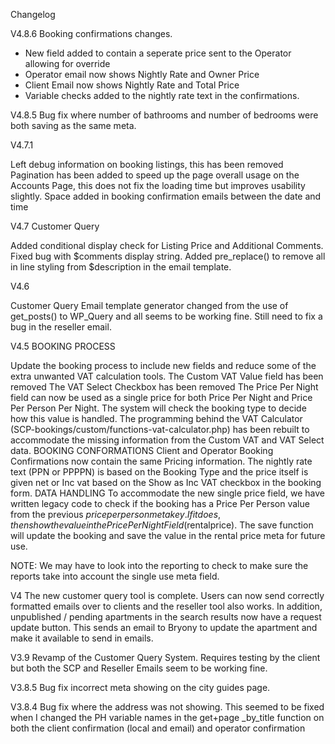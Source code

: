 Changelog

V4.8.6
Booking confirmations changes. 
- New field added to contain a seperate price sent to the Operator allowing for override
- Operator email now shows Nightly Rate and Owner Price
- Client Email now shows Nightly Rate and Total Price
- Variable checks added to the nightly rate text in the confirmations.


V4.8.5
Bug fix where number of bathrooms and number of bedrooms were both saving as the same meta. 

V4.7.1

Left debug information on booking listings, this has been removed
Pagination has been added to speed up the page overall usage on the Accounts Page, this does not fix the loading time but improves usability slightly.
Space added in booking confirmation emails between the date and time

V4.7 Customer Query

Added conditional display check for Listing Price and Additional Comments.
Fixed bug with $comments display string.
Added pre_replace() to remove all in line styling from $description in the email template.

V4.6

Customer Query Email template generator changed from the use of get_posts() to WP_Query and all seems to be working fine. Still need to fix a bug in the reseller email.

V4.5 BOOKING PROCESS

Update the booking process to include new fields and reduce some of the extra unwanted VAT calculation tools.
The Custom VAT Value field has been removed
The VAT Select Checkbox has been removed
The Price Per Night field can now be used as a single price for both Price Per Night and Price Per Person Per Night. The system will check the booking type to decide how this value is handled.
The programming behind the VAT Calculator (SCP-bookings/custom/functions-vat-calculator.php) has been rebuilt to accommodate the missing information from the Custom VAT and VAT Select data.
BOOKING CONFORMATIONS
Client and Operator Booking Confirmations now contain the same Pricing information. The nightly rate text (PPN or PPPPN) is based on the Booking Type and the price itself is given net or Inc vat based on the Show as Inc VAT checkbox in the booking form.
DATA HANDLING
To accommodate the new single price field, we have written legacy code to check if the booking has a Price Per Person value from the previous $priceperperson meta key. If it does, then show the value in the Price Per Night Field ($rentalprice). The save function will update the booking and save the value in the rental price meta for future use.

NOTE: We may have to look into the reporting to check to make sure the reports take into account the single use meta field.

V4 The new customer query tool is complete. Users can now send correctly formatted emails over to clients and the reseller tool also works. In addition, unpublished / pending apartments in the search results now have a request update button. This sends an email to Bryony to update the apartment and make it available to send in emails.

V3.9 Revamp of the Customer Query System. Requires testing by the client but both the SCP and Reseller Emails seem to be working fine.

V3.8.5 Bug fix incorrect meta showing on the city guides page.

V3.8.4 Bug fix where the address was not showing. This seemed to be fixed when I changed the PH variable names in the get+page _by_title function on both the client confirmation (local and email) and operator confirmation